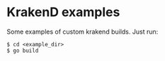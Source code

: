 KrakenD examples
====

Some examples of custom krakend builds. Just run:

    $ cd <example_dir>
    $ go build